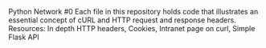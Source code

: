 Python Network #0
Each file in this repository holds code that illustrates an essential concept of cURL and HTTP request and response headers. Resources: In depth HTTP headers, Cookies, Intranet page on curl, Simple Flask API
